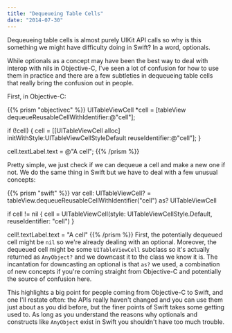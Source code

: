 ```yaml
---
title: "Dequeueing Table Cells"
date: "2014-07-30"
---
```

Dequeueing table cells is almost purely UIKit API calls so why is this something we might have difficulty doing in Swift? In a word, optionals.

While optionals as a concept may have been the best way to deal with interop with nils in Objective-C, I've seen a lot of confusion for how to use them in practice and there are a few subtleties in dequeueing table cells that really bring the confusion out in people.

First, in Objective-C:

{{% prism "objectivec" %}}
UITableViewCell *cell = [tableView dequeueReusableCellWithIdentifier:@"cell"];

if (!cell) {
	cell = [[UITableViewCell alloc] initWithStyle:UITableViewCellStyleDefault reuseIdentifier:@"cell"];
}

cell.textLabel.text = @"A cell";
{{% /prism %}}

Pretty simple, we just check if we can dequeue a cell and make a new one if not. We do the same thing in Swift but we have to deal with a few unusual concepts:

{{% prism "swift" %}}
var cell: UITableViewCell? = tableView.dequeueReusableCellWithIdentifier("cell") as? UITableViewCell

if cell != nil {
	cell = UITableViewCell(style: UITableViewCellStyle.Default, reuseIdentifier: "cell")
}

cell!.textLabel.text = "A cell"
{{% /prism %}}
First, the potentially dequeued cell might be `nil` so we're already dealing with an optional. Moreover, the dequeued cell might be some `UITableViewCell` subclass so it's actually returned as `AnyObject?` and we downcast it to the class we know it is. The incantation for downcasting an optional is that `as?` we used, a combination of new concepts if you're coming straight from Objective-C and potentially the source of confusion here.

This highlights a big point for people coming from Objective-C to Swift, and one I'll restate often: the APIs really haven't changed and you can use them just about as you did before, but the finer points of Swift takes some getting used to. As long as you understand the reasons why optionals and constructs like `AnyObject` exist in Swift you shouldn't have too much trouble.
